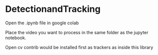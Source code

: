 # DetectionandTracking

 Open the .ipynb file in google colab
 
 Place the video you want to process in the same folder as the jupyter notebook.
 
 Open cv contrib would be installed first as trackers as inside this library
